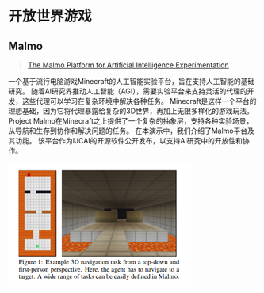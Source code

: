 # 开放世界游戏

## Malmo

> [ The Malmo Platform for Artificial Intelligence Experimentation](https://www.microsoft.com/en-us/research/wp-content/uploads/2016/07/johnson-malmo-platform-camera-ready.pdf)

一个基于流行电脑游戏Minecraft的人工智能实验平台，旨在支持人工智能的基础研究。 随着AI研究界推动人工智能（AGI），需要实验平台来支持灵活的代理的开发，这些代理可以学习在复杂环境中解决各种任务。 Minecraft是这样一个平台的理想基础，因为它将代理暴露给复杂的3D世界，再加上无限多样化的游戏玩法。 Project Malmo在Minecraft之上提供了一个复杂的抽象层，支持各种实验场景，从导航和生存到协作和解决问题的任务。 在本演示中，我们介绍了Malmo平台及其功能。 该平台作为IJCAI的开源软件公开发布，以支持AI研究中的开放性和协作。

![](../../.gitbook/assets/minecraft.png)



